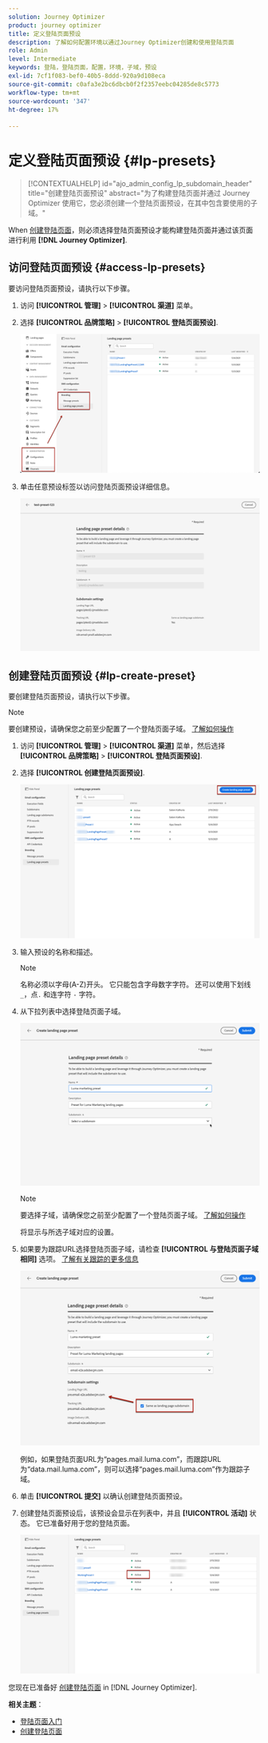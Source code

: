 ```yaml
---
solution: Journey Optimizer
product: journey optimizer
title: 定义登陆页面预设
description: 了解如何配置环境以通过Journey Optimizer创建和使用登陆页面
role: Admin
level: Intermediate
keywords: 登陆，登陆页面，配置，环境，子域，预设
exl-id: 7cf1f083-bef0-40b5-8ddd-920a9d108eca
source-git-commit: c0afa3e2bc6dbcb0f2f2357eebc04285de8c5773
workflow-type: tm+mt
source-wordcount: '347'
ht-degree: 17%

---
```


# 定义登陆页面预设 {#lp-presets}

>[!CONTEXTUALHELP]
>id="ajo_admin_config_lp_subdomain_header"
>title="创建登陆页面预设"
>abstract="为了构建登陆页面并通过 Journey Optimizer 使用它，您必须创建一个登陆页面预设，在其中包含要使用的子域。"

When [创建登陆页面](../landing-pages/create-lp.md#create-a-lp)，则必须选择登陆页面预设才能构建登陆页面并通过该页面进行利用 **[!DNL Journey Optimizer]**.

## 访问登陆页面预设 {#access-lp-presets}

要访问登陆页面预设，请执行以下步骤。

1. 访问 **[!UICONTROL 管理]** > **[!UICONTROL 渠道]** 菜单。

1. 选择 **[!UICONTROL 品牌策略]** > **[!UICONTROL 登陆页面预设]**.

   ![](assets/lp_presets-access.png)

1. 单击任意预设标签以访问登陆页面预设详细信息。

   ![](assets/lp_preset-details.png)

## 创建登陆页面预设 {#lp-create-preset}

要创建登陆页面预设，请执行以下步骤。

>[!NOTE]
>
>要创建预设，请确保您之前至少配置了一个登陆页面子域。 [了解如何操作](lp-subdomains.md)

1. 访问 **[!UICONTROL 管理]** > **[!UICONTROL 渠道]** 菜单，然后选择 **[!UICONTROL 品牌策略]** > **[!UICONTROL 登陆页面预设]**.

1. 选择 **[!UICONTROL 创建登陆页面预设]**.

   ![](assets/lp_create-preset-temp.png)

1. 输入预设的名称和描述。

   >[!NOTE]
   >
   > 名称必须以字母(A-Z)开头。 它只能包含字母数字字符。 还可以使用下划线 `_`，点`.` 和连字符 `-` 字符。

1. 从下拉列表中选择登陆页面子域。

   ![](assets/lp_preset-subdomain.png)

   >[!NOTE]
   >
   >要选择子域，请确保您之前至少配置了一个登陆页面子域。 [了解如何操作](#lp-subdomains)

   将显示与所选子域对应的设置。

1. 如果要为跟踪URL选择登陆页面子域，请检查 **[!UICONTROL 与登陆页面子域相同]** 选项。 [了解有关跟踪的更多信息](../email/message-tracking.md)

   ![](assets/lp_preset-subdomain-settings-same.png)

   例如，如果登陆页面URL为“pages.mail.luma.com”，而跟踪URL为“data.mail.luma.com”，则可以选择“pages.mail.luma.com”作为跟踪子域。

1. 单击 **[!UICONTROL 提交]** 以确认创建登陆页面预设。 <!--You can also save the preset as draft and resume its configuration later on.-->

   <!--![](assets/lp_preset-subdomain-settings-submit.png)-->

1. 创建登陆页面预设后，该预设会显示在列表中，并且 **[!UICONTROL 活动]** 状态。 它已准备好用于您的登陆页面。

   ![](assets/lp-preset-active-temp.png)

您现在已准备好 [创建登陆页面](../landing-pages/create-lp.md) in [!DNL Journey Optimizer].
<!--
>[!NOTE]
>
>Learn how to create channel surfaces for push notifications and emails in [this section](channel-surfaces.md).-->

**相关主题**：

* [登陆页面入门](../landing-pages/get-started-lp.md)
* [创建登陆页面](../landing-pages/create-lp.md#create-a-lp)
